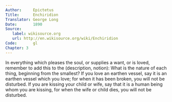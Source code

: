```yaml
---
Author:     Epictetus  
Title:      Enchiridion  
Translator: George Long  
Date:       1890  
Source:
   label: wikisource.org
   url: http://en.wikisource.org/wiki/Enchiridion
Code:       gl  
Chapter: 3
---
```


In everything which pleases the soul, or supplies a want, or is loved, remember
to add this to the (description, notion): What is the nature of each thing,
beginning from the smallest? If you love an earthen vessel, say it is an
earthen vessel which you love; for when it has been broken, you will not be
disturbed. If you are kissing your child or wife, say that it is a human being
whom you are kissing, for when the wife or child dies, you will not be
disturbed.


